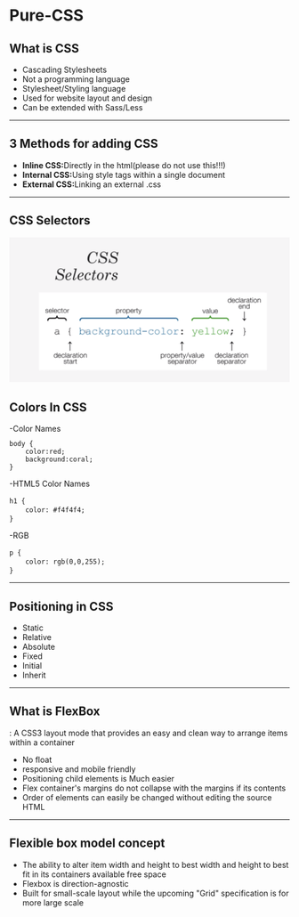 # Pure-CSS

<h2>What is CSS</h2>
<ul>
<li>Cascading Stylesheets</li>
<li>Not a programming language</li>
<li>Stylesheet/Styling language</li>
<li>Used for website layout and design</li>
<li>Can be extended with Sass/Less</li>
</ul>

<hr>

<h2>3 Methods for adding CSS</h2>
<ul>
<li><strong>Inline CSS:</strong>Directly in the html(please do not use this!!!)</li>
<li><strong>Internal CSS:</strong>Using style tags within a single document</li>
<li><strong>External CSS:</strong>Linking an external .css</li>
</ul>

<hr>

<h2>CSS Selectors</h2>
<img src="./img/css_selectors.png">

<h2>Colors In CSS</h2>
-Color Names
<code><pre>
body {
    color:red;
    background:coral;
}
</pre></code>

-HTML5 Color Names
```
h1 {
    color: #f4f4f4;
}
```

-RGB
```
p {
    color: rgb(0,0,255);
}
```

<hr>

<h2>Positioning in CSS</h2>
<ul>
  <li>Static</li>
  <li>Relative</li>
  <li>Absolute</li>
  <li>Fixed</li>
  <li>Initial</li>
  <li>Inherit</li>
</ul>

<hr>

<h2>What is FlexBox</h2>
: A CSS3 layout mode that provides an easy and clean way to arrange items within a container
<ul>
  <li>No float</li>
  <li>responsive and mobile friendly</li>
  <li>Positioning child elements is Much easier </li>
  <li>Flex container's margins do not collapse with the margins if its contents</li>
  <li>Order of elements can easily be changed without editing the source HTML</li>
</ul>

<hr>

<h2>Flexible box model concept</h2>
<ul>
  <li>The ability to alter item width and height to best width and height to best fit in its containers available free space</li>
  <li>Flexbox is direction-agnostic</li>
  <li>Built for small-scale layout while the upcoming "Grid" specification is for more large scale</li>
</ul>
